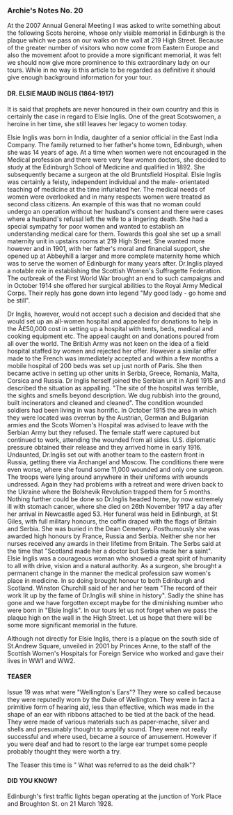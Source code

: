 ### Archie's Notes No. 20

At the 2007 Annual General Meeting I was asked to write something about the following Scots heroine, whose only visible memorial in Edinburgh is the plaque which we pass on our walks on the wall at 219 High Street. Because of the greater number of visitors who now come from Eastern Europe and also the movement afoot to provide a more significant memorial, it was felt we should now give more prominence to this extraordinary lady on our tours. While in no way is this article to be regarded as definitive it should give enough background information for your tour.

#### DR. ELSIE MAUD INGLIS (1864-1917)

It is said that prophets are never honoured in their own country and this is certainly the case in regard to Elsie Inglis. One of the great Scotswomen, a heroine in her time, she still leaves her legacy to women today.

Elsie Inglis was born in India, daughter of a senior official in the East India Company. The family returned to her father's home town, Edinburgh, when she was 14 years of age. At a time when women were not encouraged in the Medical profession and there were very few women doctors, she decided to study at the Edinburgh School of Medicine and qualified in 1892. She subsequently became a surgeon at the old Bruntsfield Hospital. Elsie Inglis was certainly a feisty, independent individual and the male- orientated teaching of medicine at the time infuriated her. The medical needs of women were overlooked and in many respects women were treated as second class citizens. An example of this was that no woman could undergo an operation without her husband's consent and there were cases where a husband's refusal left the wife to a lingering death. She had a special sympathy for poor women and wanted to establish an understanding medical care for them. Towards this goal she set up a small maternity unit in upstairs rooms at 219 High Street. She wanted more however and in 1901, with her father's moral and financial support, she opened up at Abbeyhill a larger and more complete maternity home which was to serve the women of Edinburgh for many years after. Dr.Inglis played a notable role in establishing the Scottish Women's Suffragette Federation. The outbreak of the First World War brought an end to such campaigns and in October 1914 she offered her surgical abilities to the Royal Army Medical Corps. Their reply has gone down into legend "My good lady - go home and be still".

Dr Inglis, however, would not accept such a decision and decided that she would set up an all-women hospital and appealed for donations to help in the Â£50,000 cost in setting up a hospital with tents, beds, medical and cooking equipment etc. The appeal caught on and donations poured from all over the world. The British Army was not keen on the idea of a field hospital staffed by women and rejected her offer. However a similar offer made to the French was immediately accepted and within a few months a mobile hospital of 200 beds was set up just north of Paris. She then became active in setting up other units in Serbia, Greece, Romania, Malta, Corsica and Russia. Dr Inglis herself joined the Serbian unit in April 1915 and described the situation as appalling. "The site of the hospital was terrible, the sights and smells beyond description. We dug rubbish into the ground, built incinerators and cleaned and cleaned". The condition wounded soldiers had been living in was horrific. In October 1915 the area in which they were located was overrun by the Austrian, German and Bulgarian armies and the Scots Women's Hospital was advised to leave with the Serbian Army but they refused. The female staff were captured but continued to work, attending the wounded from all sides. U.S. diplomatic pressure obtained their release and they arrived home in early 1916. Undaunted, Dr.Inglis set out with another team to the eastern front in Russia, getting there via Archangel and Moscow. The conditions there were even worse, where she found some 11,000 wounded and only one surgeon. The troops were lying around anywhere in their uniforms with wounds undressed. Again they had problems with a retreat and were driven back to the Ukraine where the Bolshevik Revolution trapped them for 5 months. Nothing further could be done so Dr.Inglis headed home, by now extremely ill with stomach cancer, where she died on 26th November 1917 a day after her arrival in Newcastle aged 53. Her funeral was held in Edinburgh, at St Giles, with full military honours, the coffin draped with the flags of Britain and Serbia. She was buried in the Dean Cemetery. Posthumously she was awarded high honours by France, Russia and Serbia. Neither she nor her nurses received any awards in their lifetime from Britain. The Serbs said at the time that "Scotland made her a doctor but Serbia made her a saint". Elsie Inglis was a courageous woman who showed a great spirit of humanity to all with drive, vision and a natural authority. As a surgeon, she brought a permanent change in the manner the medical profession saw women's place in medicine. In so doing brought honour to both Edinburgh and Scotland. Winston Churchill said of her and her team "The record of their work lit up by the fame of Dr.Inglis will shine in history". Sadly the shine has gone and we have forgotten except maybe for the diminishing number who were born in "Elsie Inglis". In our tours let us not forget when we pass the plaque high on the wall in the High Street. Let us hope that there will be some more significant memorial in the future.

Although not directly for Elsie Inglis, there is a plaque on the south side of St.Andrew Square, unveiled in 2001 by Princes Anne, to the staff of the Scottish Women's Hospitals for Foreign Service who worked and gave their lives in WW1 and WW2.

#### TEASER

Issue 19 was what were "Wellington's Ears"? They were so called because they were reputedly worn by the Duke of Wellington. They were in fact a primitive form of hearing aid, less than effective, which was made in the shape of an ear with ribbons attached to be tied at the back of the head. They were made of various materials such as paper-mache, silver and shells and presumably thought to amplify sound. They were not really successful and where used, became a source of amusement. However if you were deaf and had to resort to the large ear trumpet some people probably thought they were worth a try.

The Teaser this time is " What was referred to as the deid chalk"?

#### DID YOU KNOW?

Edinburgh's first traffic lights began operating at the junction of York Place and Broughton St. on 21 March 1928.
